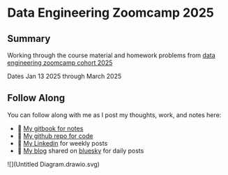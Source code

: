 # Data Engineering Zoomcamp 2025

## Summary

Working through the course material and homework problems from [data engineering zoomcamp cohort 2025](https://github.com/DataTalksClub/data-engineering-zoomcamp/tree/main)

Dates Jan 13 2025 through March 2025

## Follow Along
You can follow along with me as I post my thoughts, work, and notes here:
- :notebook: [My gitbook for notes](https://data-engineering-zoomcamp-2025-t.gitbook.io/tinker0425)
- :page_with_curl: [My github repo for code](https://github.com/Tinker0425/de-zoomcamp-my-work)
- :bust_in_silhouette: [My Linkedin](https://www.linkedin.com/in/kaylaflynn) for weekly posts
- :pencil: [My blog](https://tinker0425.github.io/) shared on [bluesky](https://bsky.app/profile/cloudybluewave.bsky.social) for daily posts

![](Untitled Diagram.drawio.svg)
